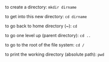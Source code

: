 to create a directory: `mkdir dirname`  

to get into this new directory: `cd dirname`  

to go back to home directory (~): `cd`  

to go one level up (parent directory): `cd ..`  

to go to the root of the file system: `cd /`  

to print the working directory (absolute path): `pwd`  


